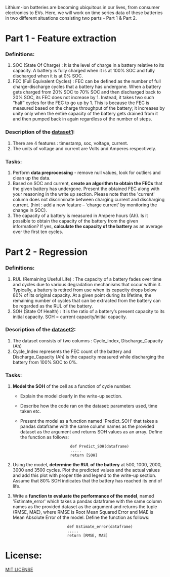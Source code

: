 Lithium-ion batteries are becoming ubiquitous in our lives, from consumer electronics to EVs. Here, we will work on time series data of these batteries in two different situations consisting two parts - Part 1 & Part 2.

# Part 1 - Feature extraction
### Definitions:
1. SOC (State Of Charge) : It is the level of charge in a battery relative to its capacity. A
battery is fully charged when it is at 100% SOC and fully discharged when it is at 0% SOC.
2. FEC (Full Equivalent Cycles) : FEC can be defined as the number of full charge-discharge
cycles that a battery has undergone. When a battery gets charged from 20% SOC to 70%
SOC and then discharged back to 20% SOC, its FEC does not increase by 1. Instead, it takes
two such “half” cycles for the FEC to go up by 1. This is because the FEC is measured
based on the charge throughput of the battery; it increases by unity only when the entire
capacity of the battery gets drained from it and then pumped back in again regardless of the
number of steps.

### Description of the [dataset1](https://github.com/A-SOLO/LOHUM_PS_file/blob/main/Part1.csv):
1. There are 4 features : timestamp, soc, voltage, current.
2. The units of voltage and current are Volts and Amperes respectively.

### Tasks:
1. Perform __data preprocessing__ - remove null values, look for outliers and clean up the data.
2. Based on SOC and current, __create an algorithm to obtain the FECs__ that the given battery
has undergone. Present the obtained FEC along with your reasoning in the write up section.
Please note that the 'current' column does not discriminate between charging current and
discharging current. (hint : add a new feature – ‘charge current’ by monitoring the change in
SOC).
3. The capacity of a battery is measured in Ampere hours (Ah). Is it possible to obtain the
capacity of the battery from the given information? If yes, __calculate the capacity of the
battery__ as an average over the first ten cycles.


# Part 2 - Regression
### Definitions:
1. RUL (Remaining Useful Life) : The capacity of a battery fades over time and cycles due to
various degradation mechanisms that occur within it. Typically, a battery is retired from use
when its capacity drops below 80% of its original capacity. At a given point during its
lifetime, the remaining number of cycles that can be extracted from the battery can be
regarded as the RUL of the battery.
2. SOH (State Of Health) : It is the ratio of a battery’s present capacity to its initial capacity.
SOH = current capacity/initial capacity.

### Description of the [dataset2](https://github.com/A-SOLO/LOHUM_PS_file/blob/main/Part2.csv.xlsx):
1. The dataset consists of two columns : Cycle_Index, Discharge_Capacity (Ah)
2. Cycle_Index represents the FEC count of the battery and Discharge_Capacity (Ah) is the
capacity measured while discharging the battery from 100% SOC to 0%.

### Tasks:
1. __Model the SOH__ of the cell as a function of cycle number.
   * Explain the model clearly in the write-up section.
   * Describe how the code ran on the dataset: parameters used, time taken etc.
   * Present the model as a function named 'Predict_SOH' that takes a pandas dataframe with the same column names as the provided dataset as the argument and returns SOH values as an array. Define the function as follows:

                               def Predict_SOH(dataframe)  
                               .....  
                               return [SOH]
3. Using the model, __determine the RUL of the battery__ at 500, 1000, 2000, 3000 and 3500 cycles.
   Plot the predicted values and the actual values and add this plot with proper title and legend to the write-up section. Assume that 80% SOH indicates that the battery has reached its end of life.
5. Write a __function to evaluate the performance of the model__, named 'Estimate_error' which
takes a pandas dataframe with the same column names as the provided dataset as the
argument and returns the tuple (RMSE, MAE), where RMSE is Root Mean Squared Error
and MAE is Mean Absolute Error of the model. Define the function as follows:

                               def Estimate_error(dataframe)  
                               .....  
                               return [RMSE, MAE]
# License:
[MIT LICENSE](https://github.com/A-SOLO/Lithium-ion-batteries_Model/blob/main/LICENSE)
